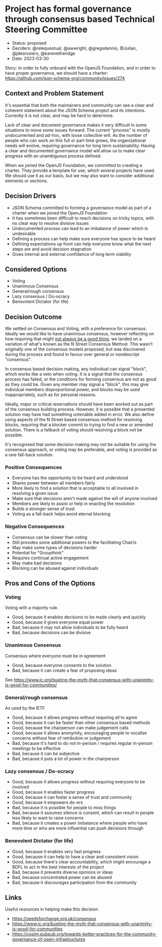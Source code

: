 # Project has formal governance through consensus based Technical Steering Committee

* Status: proposed
* Deciders: @relequestual, @awwright, @gregsdennis, @Julian, @jdesrosiers, @karenetheridge
* Date: 2023-03-30

Story: In order to fully onboard with the OpenJS Foundation, and in order to have proper governance, we should have a charter: https://github.com/json-schema-org/community/issues/274

## Context and Problem Statement

It's essential that both the maintainers and community can see a clear and coherent statement about the JSON Schema project and its intentions. Currently it is not clear, and may be hard to determine.

Lack of clear and document governance makes it very difficult in some situations to move some issues forward. The current "process" is mostly undocumented and ad-hoc, with loose collective will.
As the number of people who can work on this full or part time grows, the organizational needs will evolve, requiring governance for long term sustainability.
Having a clear and documented governance model will allow us to make clear progress with an unambiguous process defined.

When we joined the OpenJS Foundation, we committed to creating a charter. They provide a template for use, which several projects have used. We should use it as our basis, but we may also want to consider additional elements or sections.

## Decision Drivers <!-- optional -->

- JSON Schema committed to forming a governance model as part of a charter when we joined the OpenJS Foundation
- It has sometimes been difficult to reach decisions on tricky topics, with no clear way to resolve divisive issues
- Undocumented process can lead to an imbalance of power which is undesirable
- Defining a process can help make sure everyone has space to be heard
- Defining expectations up front can help everyone know what the next steps are and avoid decision stagnation
- Gives internal and external confidence of long term viability

## Considered Options

- Voting
- Unanimous Consensus
- General/rough consensus
- Lazy consensus / Do-ocracy
- Benevolent Dictator (for life)

## Decision Outcome

We settled on Consensus and Voting, with a preference for consensus. Ideally we would like to have unanimous consensus, however reflecting on how requiring that might [not always be a good thing](https://www.ic.org/busting-the-myth-that-consensus-with-unanimity-is-good-for-communities/), we landed on a variation of what's known as the N Street Consensus Method. This wasn't originally one of the consensus models proposed, but was discovered during the process and found in favour over general or nondescript "consensus".

In consensus based decision making, any individual can signal "block", which works like a veto when voting. It is a signal that the consensus process has failed, or the conditions for forming consensus are not as good as they could be. Given any member may signal a "block", this may give individual members disproportional power, and blocks may be used inappropriately, such as for personal reasons.

Ideally, major or critical reservations should have been worked out as part of the consensus building process. However, it is possible that a presented solution may have had something untenable added in error. We also define using aspects of the N Street based consensus method for resolving blocks, requiring that a blocker commit to trying to find a new or amended solution. There is a fallback of voting should resolving a block not be possible.

It's recognised that some decision making may not be suitable for using the consensus approach, or voting may be preferable, and voting is provided as a rare fall-back solution.

### Positive Consequences <!-- optional -->

- Everyone has the opportunity to be heard and understood
- Shares power between all members fairly
- More likely to find a solution that is acceptable to all involved in resolving a given issue
- Make sure that decisions aren't made against the will of anyone involved
- Members are likely to assist or help in enacting the resolution
- Builds a stronger sense of trust
- Voting as a fall-back helps avoid eternal blocking

### Negative Consequences <!-- optional -->

- Consensus can be slower than voting
- Still provides some additional powers to the facilitating Chair/s
- May make some types of decisions harder
- Potential for "Groupthink"
- Requires continual active engagement
- May make bad decisions
- Blocking can be abused against individuals

## Pros and Cons of the Options <!-- optional -->

### Voting

Voting with a majority rule.

- Good, because it enables decisions to be made clearly and quickly
- Good, because it gives everyone equal power
- Bad, because it may not allow individuals to be fully heard
- Bad, because decisions can be divisive

### Unanimous Consensus

Consensus where everyone must be in agreement

- Good, because everyone consents to the solution
- Bad, because it can create a fear of proposing ideas

See https://www.ic.org/busting-the-myth-that-consensus-with-unanimity-is-good-for-communities/

### General/rough consensus

As used by the IETF

- Good, because it allows progress without requiring all to agree
- Good, because it can be faster than other consensus based methods
- Good, because the chairperson can make judgement calls
- Good, because it allows anonymity, encouraging people to vocalise concerns without fear of retribution or judgement
- Bad, because it's hard to do not in-person / requires regular in-person meetings to be effective
- Bad, because it can be subjective
- Bad, because it puts a lot of power in the chairperson

### Lazy consensus / Do-ocracy

- Good, because it allows progress without requiring everyone to be involved
- Good, because it enables faster progress
- Good, because it can foster a sense of trust and community
- Good, because it empowers do-ers
- Bad, because it is possible for people to miss things
- Bad, because it assumes silence is consent, which can result in people less likely to want to raise concerns
- Bad, because it creates a power imbalance where people who have more time or who are more influential can push decisions through

### Benevolent Dictator (for life)

- Good, because it enables very fast progress
- Good, because it can help to have a clear and consistent vision
- Good, because there's clear accountability, which might encourage a BDFL to act in the best interests of the project
- Bad, because it prevents diverse opinions or ideas
- Bad, because concentrated power can be abused
- Bad, because it discourages participation from the community

## Links <!-- optional -->

Useful resources in helping make this decision

- https://seedsforchange.org.uk/consensus
- https://www.ic.org/busting-the-myth-that-consensus-with-unanimity-is-good-for-communities
- https://copim.pubpub.org/towards-better-practices-for-the-community-governance-of-open-infrastructures